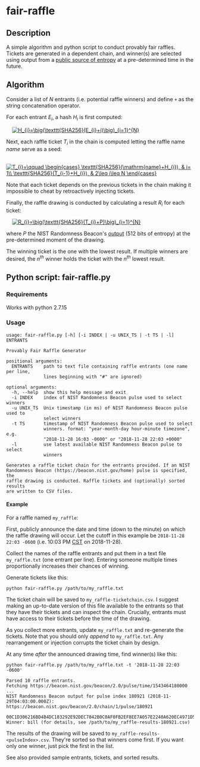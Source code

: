 # fair-raffle

## Description

A simple algorithm and python script to conduct provably fair raffles. Tickets are generated in a dependent chain, and winner(s) are selected using output from a [public source of entropy](https://www.nist.gov/programs-projects/nist-randomness-beacon) at a pre-determined time in the future.

## Algorithm

Consider a list of *N* entrants (i.e. potential raffle winners) and define `+` as the string concatenation operator.

For each entrant *E<sub>i</sub>*, a hash *H<sub>i</sub>* is first computed:

&nbsp;&nbsp;&nbsp;&nbsp;<a href="https://www.codecogs.com/eqnedit.php?latex=H_{i}=\big(\texttt{SHA256}(E_{i}&plus;i)\big)_{i=1}^{N}" target="_blank"><img src="https://latex.codecogs.com/gif.latex?H_{i}=\big(\texttt{SHA256}(E_{i}&plus;i)\big)_{i=1}^{N}" title="H_{i}=\big(\texttt{SHA256}(E_{i}+i)\big)_{i=1}^{N}" /></a>

Next, each raffle ticket *T<sub>i</sub>* in the chain is computed letting the raffle name *name* serve as a seed:

&nbsp;&nbsp;&nbsp;&nbsp;<a href="https://www.codecogs.com/eqnedit.php?latex=T_{i}=\qquad&space;\begin{cases}&space;\texttt{SHA256}(\mathrm{name}&plus;H_{i}),&space;&&space;i=&space;1\\&space;\texttt{SHA256}(T_{i-1}&plus;H_{i}),&space;&&space;2\leq&space;i\leq&space;N&space;\end{cases}" target="_blank"><img src="https://latex.codecogs.com/gif.latex?T_{i}=\qquad&space;\begin{cases}&space;\texttt{SHA256}(\mathrm{name}&plus;H_{i}),&space;&&space;i=&space;1\\&space;\texttt{SHA256}(T_{i-1}&plus;H_{i}),&space;&&space;2\leq&space;i\leq&space;N&space;\end{cases}" title="T_{i}=\qquad \begin{cases} \texttt{SHA256}(\mathrm{name}+H_{i}), & i= 1\\ \texttt{SHA256}(T_{i-1}+H_{i}), & 2\leq i\leq N \end{cases}" /></a>

Note that each ticket depends on the previous tickets in the chain making it impossible to cheat by retroactively injecting tickets. 

Finally, the raffle drawing is conducted by calculating a result *R<sub>i</sub>* for each ticket:

&nbsp;&nbsp;&nbsp;&nbsp;<a href="https://www.codecogs.com/eqnedit.php?latex=R_{i}=\big(\texttt{SHA256}(T_{i}&plus;P)\big)_{i=1}^{N}" target="_blank"><img src="https://latex.codecogs.com/gif.latex?R_{i}=\big(\texttt{SHA256}(T_{i}&plus;P)\big)_{i=1}^{N}" title="R_{i}=\big(\texttt{SHA256}(T_{i}+P)\big)_{i=1}^{N}" /></a>

where *P* the NIST Randomness Beacon's [output](https://beacon.nist.gov/home) (512 bits of entropy) at the pre-determined moment of the drawing.

The winning ticket is the one with the lowest result. If multiple winners are desired, the *n<sup>th</sup>* winner holds the ticket with the *n<sup>th</sup>* lowest result.

## Python script: fair-raffle.py

### Requirements

Works with python 2.7.15

### Usage


```
usage: fair-raffle.py [-h] [-i INDEX | -u UNIX_TS | -t TS | -l] ENTRANTS

Provably Fair Raffle Generator

positional arguments:
  ENTRANTS    path to text file containing raffle entrants (one name per line,
              lines beginning with "#" are ignored)

optional arguments:
  -h, --help  show this help message and exit
  -i INDEX    index of NIST Randomness Beacon pulse used to select winners
  -u UNIX_TS  Unix timestamp (in ms) of NIST Randomness Beacon pulse used to
              select winners
  -t TS       timestamp of NIST Randomness Beacon pulse used to select
              winners. format: "year-month-day hour-minute timezone", e.g.
              "2018-11-28 16:03 -0600" or "2018-11-28 22:03 +0000"
  -l          use latest available NIST Randomness Beacon pulse to select
              winners

Generates a raffle ticket chain for the entrants provided. If an NIST
Randomness Beacon (https://beacon.nist.gov/home) pulse is specified, the
raffle drawing is conducted. Raffle tickets and (optionally) sorted results
are written to CSV files.
```

#### Example

For a raffle named `my_raffle`:

First, publicly announce the date and time (down to the minute) on which the raffle drawing will occur. Let the cutoff in this example be `2018-11-28 22:03 -0600` (i.e. 10:03 PM [CST](https://en.wikipedia.org/wiki/UTC%E2%88%9206:00) on 2018-11-28).

Collect the names of the raffle entrants and put them in a text file `my_raffle.txt` (one entrant per line). Entering someone multiple times proportionally increases their chances of winning.

Generate tickets like this:

    python fair-raffle.py /path/to/my_raffle.txt

The ticket chain will be saved to `my_raffle-ticketchain.csv`. I suggest making an up-to-date version of this file available to the entrants so that they have their tickets and can inspect the chain. Crucially, entrants must have access to their tickets before the time of the drawing.

As you collect more entrants, update `my_raffle.txt` and re-generate the tickets. Note that you should only *append* to `my_raffle.txt`. Any rearrangement or injection corrupts the ticket chain by design.

At any time *after* the announced drawing time, find winner(s) like this:

```
python fair-raffle.py /path/to/my_raffle.txt -t '2018-11-28 22:03 -0600'

Parsed 10 raffle entrants.
Fetching https://beacon.nist.gov/beacon/2.0/pulse/time/1543464180000 ...
NIST Randomness Beacon output for pulse index 180921 (2018-11-29T04:03:00.000Z): https://beacon.nist.gov/beacon/2.0/chain/1/pulse/180921
  00C1D306216BD4B4DC183292E92DEC7842B0C0AF0FB2EF8EE7A057E2240A620EC4971D579A69DABCB134850C1C62B4D0C25EEEED68E83B2BC4FB091BEBE7D176
Winner: bill (for details, see /path/to/my_raffle-results-180921.csv)
```

The results of the drawing will be saved to `my_raffle-results-<pulseIndex>.csv`. They're sorted so that winners come first. If you want only one winner, just pick the first in the list.

See also provided sample entrants, tickets, and sorted results.
